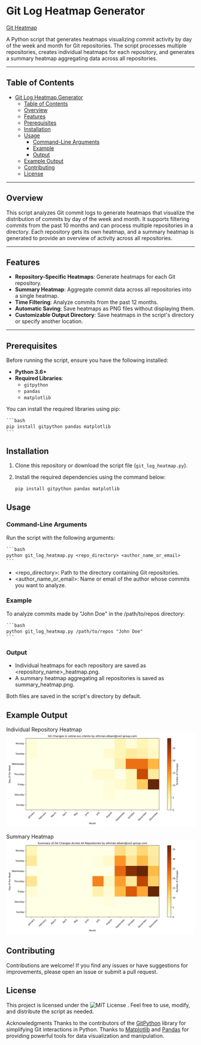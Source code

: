# Git Log Heatmap Generator

[Git Heatmap]()

A Python script that generates heatmaps visualizing commit activity by day of the week and month for Git repositories. The script processes multiple repositories, creates individual heatmaps for each repository, and generates a summary heatmap aggregating data across all repositories.

---

## Table of Contents

- [Git Log Heatmap Generator](#git-log-heatmap-generator)
  - [Table of Contents](#table-of-contents)
  - [Overview](#overview)
  - [Features](#features)
  - [Prerequisites](#prerequisites)
  - [Installation](#installation)
  - [Usage](#usage)
    - [Command-Line Arguments](#command-line-arguments)
    - [Example](#example)
    - [Output](#output)
  - [Example Output](#example-output)
  - [Contributing](#contributing)
  - [License](#license)

---

## Overview

This script analyzes Git commit logs to generate heatmaps that visualize the distribution of commits by day of the week and month. It supports filtering commits from the past 10 months and can process multiple repositories in a directory. Each repository gets its own heatmap, and a summary heatmap is generated to provide an overview of activity across all repositories.

---

## Features

- **Repository-Specific Heatmaps**: Generate heatmaps for each Git repository.
- **Summary Heatmap**: Aggregate commit data across all repositories into a single heatmap.
- **Time Filtering**: Analyze commits from the past 12 months.
- **Automatic Saving**: Save heatmaps as PNG files without displaying them.
- **Customizable Output Directory**: Save heatmaps in the script's directory or specify another location.

---

## Prerequisites

Before running the script, ensure you have the following installed:

- **Python 3.6+**
- **Required Libraries**:
  - `gitpython`
  - `pandas`
  - `matplotlib`

You can install the required libraries using pip:

    ```bash
    pip install gitpython pandas matplotlib
    ```

## Installation

1. Clone this repository or download the script file (`git_log_heatmap.py`).
2. Install the required dependencies using the command below:

   ```bash
   pip install gitpython pandas matplotlib
   ```

## Usage

### Command-Line Arguments

Run the script with the following arguments:

    ```bash
    python git_log_heatmap.py <repo_directory> <author_name_or_email>
    ```

- <repo_directory>: Path to the directory containing Git repositories.
- <author_name_or_email>: Name or email of the author whose commits you want to analyze.

### Example
To analyze commits made by "John Doe" in the /path/to/repos directory:

    ```bash
    python git_log_heatmap.py /path/to/repos "John Doe"
    ```
### Output
- Individual heatmaps for each repository are saved as <repository_name>_heatmap.png.
- A summary heatmap aggregating all repositories is saved as summary_heatmap.png.
  
Both files are saved in the script's directory by default.

##  Example Output
Individual Repository Heatmap
![Individual Repository Heatmap](./individual_heatmap.png)

Summary Heatmap
![Summary Heatmap](./summary_heatmap.png)

## Contributing
Contributions are welcome! If you find any issues or have suggestions for improvements, please open an issue or submit a pull request.

## License
This project is licensed under the ![MIT License](https://opensource.org/license/mit) . Feel free to use, modify, and distribute the script as needed.

Acknowledgments
Thanks to the contributors of the [GitPython](https://github.com/gitpython-developers/GitPython) library for simplifying Git interactions in Python.
Thanks to [Matplotlib](https://github.com/matplotlib/matplotlib) and [Pandas](https://github.com/pandas-dev/pandas) for providing powerful tools for data visualization and manipulation.